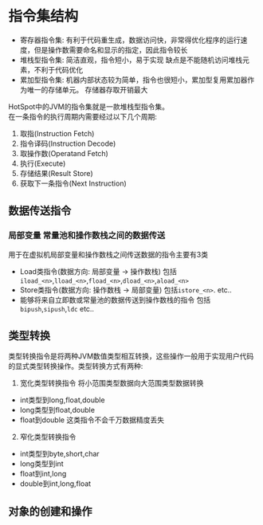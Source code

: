 # 指令集结构 
- 寄存器指令集: 有利于代码重生成，数据访问快，非常得优化程序的运行速度，但是操作数需要命名和显示的指定，因此指令较长
- 堆栈型指令集: 简洁直观，指令短小，易于实现 缺点是不能随机访问堆栈元素，不利于代码优化
- 累加型指令集:  机器内部状态较为简单，指令也很短小，累加型复用累加器作为唯一的存储单元。 存储器存取开销最大

HotSpot中的JVM的指令集就是一款堆栈型指令集。<br/>
在一条指令的执行周期内需要经过以下几个周期:
1. 取指(Instruction Fetch)
2. 指令译码(Instruction Decode)
3. 取操作数(Operatand Fetch)
4. 执行(Execute)
5. 存储结果(Result Store)
6. 获取下一条指令(Next Instruction)

## 数据传送指令
### 局部变量 常量池和操作数栈之间的数据传送
用于在虚拟机局部变量和操作数栈之间传送数据的指令主要有3类
- Load类指令(数据方向: 局部变量 -> 操作数栈) 包括`iload_<n>`,`lload_<n>`,`fload_<n>`,`dload_<n>`,`aload_<n>`
- Store类指令(数据方向: 操作数栈 -> 局部变量) 包括`istore_<n>`. etc..
- 能够将来自立即数或常量池的数据传送到操作数栈的指令 包括`bipush`,`sipush`,`ldc` etc..

## 类型转换 
类型转换指令是将两种JVM数值类型相互转换，这些操作一般用于实现用户代码的显式类型转换操作。类型转换方式有两种:
1. 宽化类型转换指令 将小范围类型数据向大范围类型数据转换 
  - int类型到long,float,double 
  - long类型到float,double
  - float到double
  这类指令不会千万数据精度丢失
2. 窄化类型转换指令
  - int类型到byte,short,char
  - long类型到int
  - float到int,long
  - double到int,long,float

## 对象的创建和操作
